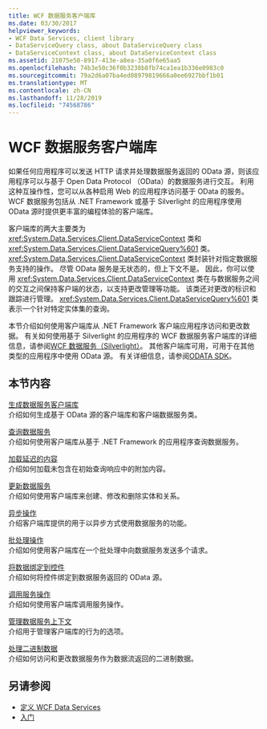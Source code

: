 ```yaml
---
title: WCF 数据服务客户端库
ms.date: 03/30/2017
helpviewer_keywords:
- WCF Data Services, client library
- DataServiceQuery class, about DataServiceQuery class
- DataServiceContext class, about DataServiceContext class
ms.assetid: 21075e50-8917-413e-a8ea-35a0f6e65aa5
ms.openlocfilehash: 74b3e50c36f0b3238b8fb74ca1ea1b336e0983c0
ms.sourcegitcommit: 79a2d6a07ba4ed08979819666a0ee6927bbf1b01
ms.translationtype: MT
ms.contentlocale: zh-CN
ms.lasthandoff: 11/28/2019
ms.locfileid: "74568786"
---
```

# <a name="wcf-data-services-client-library"></a>WCF 数据服务客户端库
如果任何应用程序可以发送 HTTP 请求并处理数据服务返回的 OData 源，则该应用程序可以与基于 Open Data Protocol （OData）的数据服务进行交互。 利用这种互操作性，您可以从各种启用 Web 的应用程序访问基于 OData 的服务。 WCF 数据服务包括从 .NET Framework 或基于 Silverlight 的应用程序使用 OData 源时提供更丰富的编程体验的客户端库。  
  
 客户端库的两大主要类为 <xref:System.Data.Services.Client.DataServiceContext> 类和 <xref:System.Data.Services.Client.DataServiceQuery%601> 类。 <xref:System.Data.Services.Client.DataServiceContext> 类封装针对指定数据服务支持的操作。 尽管 OData 服务是无状态的，但上下文不是。 因此，你可以使用 <xref:System.Data.Services.Client.DataServiceContext> 类在与数据服务之间的交互之间保持客户端的状态，以支持更改管理等功能。 该类还对更改的标识和跟踪进行管理。 <xref:System.Data.Services.Client.DataServiceQuery%601> 类表示一个针对特定实体集的查询。  
  
 本节介绍如何使用客户端库从 .NET Framework 客户端应用程序访问和更改数据。 有关如何使用基于 Silverlight 的应用程序的 WCF 数据服务客户端库的详细信息，请参阅[WCF 数据服务（Silverlight）](https://go.microsoft.com/fwlink/?LinkId=186016)。 其他客户端库可用，可用于在其他类型的应用程序中使用 OData 源。 有关详细信息，请参阅[ODATA SDK](https://go.microsoft.com/fwlink/?LinkID=185796)。  
  
## <a name="in-this-section"></a>本节内容  
 [生成数据服务客户端库](generating-the-data-service-client-library-wcf-data-services.md)  
 介绍如何生成基于 OData 源的客户端库和客户端数据服务类。  
  
 [查询数据服务](querying-the-data-service-wcf-data-services.md)  
 介绍如何使用客户端库从基于 .NET Framework 的应用程序查询数据服务。  
  
 [加载延迟的内容](loading-deferred-content-wcf-data-services.md)  
 介绍如何加载未包含在初始查询响应中的附加内容。  
  
 [更新数据服务](updating-the-data-service-wcf-data-services.md)  
 介绍如何使用客户端库来创建、修改和删除实体和关系。  
  
 [异步操作](asynchronous-operations-wcf-data-services.md)  
 介绍客户端库提供的用于以异步方式使用数据服务的功能。  
  
 [批处理操作](batching-operations-wcf-data-services.md)  
 介绍如何使用客户端库在一个批处理中向数据服务发送多个请求。  
  
 [将数据绑定到控件](binding-data-to-controls-wcf-data-services.md)  
 介绍如何将控件绑定到数据服务返回的 OData 源。  
  
 [调用服务操作](calling-service-operations-wcf-data-services.md)  
 介绍如何使用客户端库调用服务操作。  
  
 [管理数据服务上下文](managing-the-data-service-context-wcf-data-services.md)  
 介绍用于管理客户端库的行为的选项。  
  
 [处理二进制数据](working-with-binary-data-wcf-data-services.md)  
 介绍如何访问和更改数据服务作为数据流返回的二进制数据。  
  
## <a name="see-also"></a>另请参阅

- [定义 WCF Data Services](defining-wcf-data-services.md)
- [入门](getting-started-with-wcf-data-services.md)
